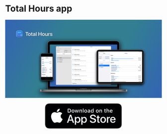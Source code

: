 # Total Hours app

![Total Hours app banner](Resources/banner.png)

<p align="center">
  <a href="https://apps.apple.com/app/total-hours/id1554679226">
    <img src="Resources/Download_on_the_App_Store_badge.png" alt="Download on the App Store">
  </a>
</p>
